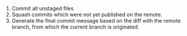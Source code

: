 1. Commit all unstaged files
2. Squash commits which were not yet published on the remote.
3. Generate the final commit message based on the diff with the remote branch, from which the current branch is originated.
